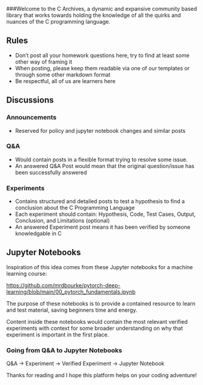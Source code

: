 ###Welcome to the C Archives, a dynamic and expansive community based library that works towards holding the knowledge of all the quirks and nuances of the C programming language.

## Rules

- Don’t post all your homework questions here, try to find at least some other way of framing it
- When posting, please keep them readable via one of our templates or through some other markdown format
- Be respectful, all of us are learners here

## Discussions

### Announcements

- Reserved for policy and jupyter notebook changes and similar posts

### Q&A

- Would contain posts in a flexible format trying to resolve some issue.
- An answered Q&A Post would mean that the original question/issue has been successfully answered

### Experiments

- Contains structured and detailed posts to test a hypothesis to find a conclusion about the C Programming Language
- Each experiment should contain: Hypothesis, Code, Test Cases, Output, Conclusion, and Limitations (optional)
- An answered Experiment post means it has been verified by someone knowledgable in C

## Jupyter Notebooks

Inspiration of this idea comes from these Jupyter notebooks for a machine learning course: 

https://github.com/mrdbourke/pytorch-deep-learning/blob/main/00_pytorch_fundamentals.ipynb

The purpose of these notebooks is to provide a contained resource to learn and test material, saving beginners time and energy.

Content inside these notebooks would contain the most relevant verified experiments with context for some broader understanding on why that experiment is important in the first place.

### Going from Q&A to Jupyter Notebooks

Q&A → Experiment → Verified Experiment → Jupyter Notebook

Thanks for reading and I hope this platform helps on your coding adventure!
